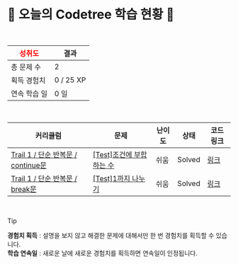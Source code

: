 # 🌲 오늘의 Codetree 학습 현황 🌲

<br />

| <span style="color:red;display:block;text-align:center;"> **성취도**</span> | 결과 |
|---|---|
| 총 문제 수 | 2 |
| 획득 경험치 | 0 / 25 XP |
| 연속 학습 일 | 0 일 |

<br />

|커리큘럼|문제|난이도|상태|코드 링크|
|---|---|---|---|---|
|[Trail 1 / 단순 반복문 / continue문](https://www.codetree.ai/trail-info/novice-low/)|[[Test]조건에 부합하는 수](https://www.codetree.ai/trails/complete/curated-cards/test-number-that-meets-the-condition/)|쉬움|Solved|[링크](https://github.com/binedwin/codetree/blob/main/250327/%EC%A1%B0%EA%B1%B4%EC%97%90%20%EB%B6%80%ED%95%A9%ED%95%98%EB%8A%94%20%EC%88%98/number-that-meets-the-condition.py)|
|[Trail 1 / 단순 반복문 / break문](https://www.codetree.ai/trail-info/novice-low/)|[[Test]1까지 나누기](https://www.codetree.ai/trails/complete/curated-cards/test-divide-by-1/)|쉬움|Solved|[링크](https://github.com/binedwin/codetree/blob/main/250327/1%EA%B9%8C%EC%A7%80%20%EB%82%98%EB%88%84%EA%B8%B0/divide-by-1.py)|


<br />

> [!TIP]
> **경험치 획득** : 설명을 보지 않고 해결한 문제에 대해서만 한 번 경험치를 획득할 수 있습니다.  
> **학습 연속일** : 새로운 날에 새로운 경험치를 획득하면 연속일이 인정됩니다.

